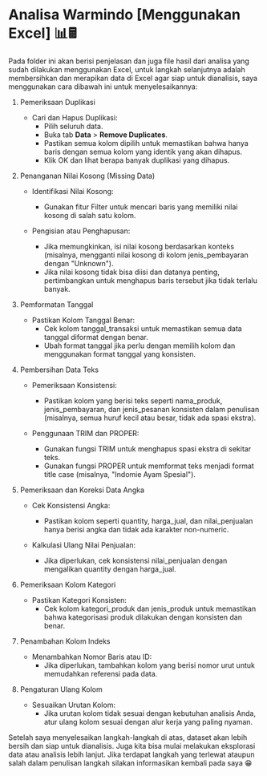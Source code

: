 # Analisa Warmindo [Menggunakan Excel] 📊🖩

Pada folder ini akan berisi penjelasan dan juga file hasil dari analisa yang sudah dilakukan menggunakan Excel, untuk langkah selanjutnya adalah membersihkan dan merapikan data di Excel agar siap untuk dianalisis, saya menggunakan cara dibawah ini untuk menyelesaikannya:

1. Pemeriksaan Duplikasi
    - Cari dan Hapus Duplikasi:
        - Pilih seluruh data.
        - Buka tab **Data** > **Remove Duplicates**.
        - Pastikan semua kolom dipilih untuk memastikan bahwa hanya baris dengan semua kolom yang identik yang akan dihapus.
        - Klik OK dan lihat berapa banyak duplikasi yang dihapus.

2. Penanganan Nilai Kosong (Missing Data)
    - Identifikasi Nilai Kosong:
        - Gunakan fitur Filter untuk mencari baris yang memiliki nilai kosong di salah satu kolom.

    - Pengisian atau Penghapusan:
        - Jika memungkinkan, isi nilai kosong berdasarkan konteks (misalnya, mengganti nilai kosong di kolom jenis_pembayaran dengan "Unknown").
        - Jika nilai kosong tidak bisa diisi dan datanya penting, pertimbangkan untuk menghapus baris tersebut jika tidak terlalu banyak.

3. Pemformatan Tanggal
    - Pastikan Kolom Tanggal Benar:
        - Cek kolom tanggal_transaksi untuk memastikan semua data tanggal diformat dengan benar.
        - Ubah format tanggal jika perlu dengan memilih kolom dan menggunakan format tanggal yang konsisten.

4. Pembersihan Data Teks
    - Pemeriksaan Konsistensi:
        - Pastikan kolom yang berisi teks seperti nama_produk, jenis_pembayaran, dan jenis_pesanan konsisten dalam penulisan (misalnya, semua huruf kecil atau besar, tidak ada spasi ekstra).

    - Penggunaan TRIM dan PROPER:
        - Gunakan fungsi TRIM untuk menghapus spasi ekstra di sekitar teks.
        - Gunakan fungsi PROPER untuk memformat teks menjadi format title case (misalnya, "Indomie Ayam Spesial").

5. Pemeriksaan dan Koreksi Data Angka
    - Cek Konsistensi Angka:
        - Pastikan kolom seperti quantity, harga_jual, dan nilai_penjualan hanya berisi angka dan tidak ada karakter non-numeric.

    - Kalkulasi Ulang Nilai Penjualan:
        - Jika diperlukan, cek konsistensi nilai_penjualan dengan mengalikan quantity dengan harga_jual.

6. Pemeriksaan Kolom Kategori
    - Pastikan Kategori Konsisten:
        - Cek kolom kategori_produk dan jenis_produk untuk memastikan bahwa kategorisasi produk dilakukan dengan konsisten dan benar.

7. Penambahan Kolom Indeks
    - Menambahkan Nomor Baris atau ID:
        - Jika diperlukan, tambahkan kolom yang berisi nomor urut untuk memudahkan referensi pada data.

8. Pengaturan Ulang Kolom
    - Sesuaikan Urutan Kolom:
        - Jika urutan kolom tidak sesuai dengan kebutuhan analisis Anda, atur ulang kolom sesuai dengan alur kerja yang paling nyaman.

Setelah saya menyelesaikan langkah-langkah di atas, dataset akan lebih bersih dan siap untuk dianalisis. Juga kita bisa mulai melakukan eksplorasi data atau analisis lebih lanjut. Jika terdapat langkah yang terlewat ataupun salah dalam penulisan langkah silakan informasikan kembali pada saya 😁